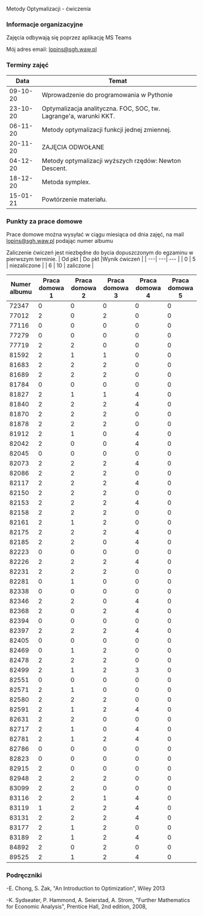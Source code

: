 Metody Optymalizacji - ćwiczenia

### Informacje organizacyjne

Zajęcia odbywają się poprzez aplikację MS Teams

Mój adres email: lopins@sgh.waw.pl

### Terminy zajęć

| Data | Temat |
| --- | --- |
| 09-10-20 | Wprowadzenie do programowania w Pythonie
| 23-10-20 | Optymalizacja analityczna. FOC, SOC, tw. Lagrange'a, warunki KKT. 
| 06-11-20 | Metody optymalizacji funkcji jednej zmiennej.
| 20-11-20 | ZAJĘCIA ODWOŁANE
| 04-12-20 | Metody optymalizacji wyższych rzędów: Newton Descent.
| 18-12-20 | Metoda symplex.
| 15-01-21 | Powtórzenie materiału.

### Punkty za prace domowe
Prace domowe można wysyłać w ciągu miesiąca od dnia zajęć, na mail lopins@sgh.waw.pl podając numer albumu

Zaliczenie ćwiczeń jest niezbędne do bycia dopuszczonym do egzaminu w pierwszym terminie.
| Od pkt | Do pkt |Wynik ćwiczeń |
| ---| ---| --- |
| 0  | 5 | niezaliczone |
| 6 | 10 | zaliczone |


| Numer albumu | Praca domowa 1 | Praca domowa 2 | Praca domowa 3 |Praca domowa 4 |Praca domowa 5 |
| --- | --- | --- |--- |--- |--- |
| 72347 | 0|0|0|0|0|
| 77012 | 2|0|2|0|0|
| 77116 | 0|0|0|0|0|
| 77279 | 0|0|0|0|0|
| 77719 | 2|2|0|0|0|
| 81592 | 2|1|1|0|0|
| 81683 | 2|2|2|0|0|
| 81689 | 2|2|2|0|0|
| 81784 | 0|0|0|0|0|
| 81827 | 2|1|1|4|0|
| 81840 | 2|2|2|4|0|
| 81870 | 2|2|2|0|0|
| 81878 | 2|2|2|0|0|
| 81912 | 2|1|0|4|0|
| 82042 | 2|0|0|4|0|
| 82045 | 0|0|0|0|0|
| 82073 | 2|2|2|4|0|
| 82086 | 2|2|2|0|0|
| 82117 | 2|2|2|4|0|
| 82150 | 2|2|2|0|0|
| 82153 | 2|2|2|4|0|
| 82158 | 2|2|2|0|0|
| 82161 | 2|1|2|0|0|
| 82175 | 2|2|2|4|0|
| 82185 | 2|2|0|4|0|
| 82223 | 0|0|0|0|0|
| 82226 | 2|2|2|4|0|
| 82231 | 2|2|2|0|0|
| 82281 | 0|1|0|0|0|
| 82338 | 0|0|0|0|0|
| 82346 | 2|2|0|4|0|
| 82368 | 2|0|2|4|0|
| 82394 | 0|0|0|0|0|
| 82397 | 2|2|2|4|0|
| 82405 | 0|0|0|0|0|
| 82469 | 0|1|2|0|0|
| 82478 | 2|2|2|0|0|
| 82499 | 2|1|2|3|0|
| 82551 | 0|0|0|0|0|
| 82571 | 2|1|0|0|0|
| 82580 | 2|2|2|0|0|
| 82591 | 2|1|2|4|0|
| 82631 | 2|2|0|0|0|
| 82717 | 2|1|0|4|0|
| 82781 | 2|1|2|4|0|
| 82786 | 0|0|0|0|0|
| 82823 | 0|0|0|0|0|
| 82915 | 2|0|0|0|0|
| 82948 | 2|2|2|0|0|
| 83099 | 2|2|0|0|0|
| 83116 | 2|2|1|4|0|
| 83119 | 1|2|2|4|0|
| 83131 | 2|2|2|4|0|
| 83177 | 2|1|2|0|0|
| 83189 | 2|1|2|4|0|
| 84892 | 2|0|2|0|0|
| 89525 | 2|1|2|4|0|




### Podręczniki

-E. Chong, S. Żak, "An Introduction to Optimization", Wiley 2013

-K. Sydseater, P. Hammond, A. Seierstad, A. Strom, "Further Mathematics for Economic Analysis", Prentice Hall, 2nd edition, 2008,

